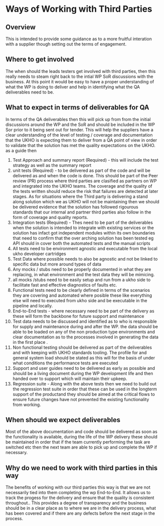 
# Ways of Working with Third Parties
## Overview
This is intended to provide some guidance as to a more fruitful interation with a supplier though setting out 
the terms of engagement.

## Where to get involved

The when should the leads testers get involved with third parties, then this really needs to steam right back to the intial WP SoR discussions with the business. At this point it would be easy to have a proper understanding of what the WP is doing to deliver and help in identifying what the QA deliverables need to be. 

## What to expect in terms of deliverables for QA

In terms of the QA deliverables then this will pick up from from the initial discussions around the WP and the SoR and should be included in the WP Sor prior to it being sent out for tender. This will help the suppliers have a clear understanding of the level of testing / coverage and documentation that the UKHO is expecting them to deliver from a QA point of view in order to validate that the solution has met the quality expectations on the UKHO.
as a guide then
1. Test Approach and summary report (Required) - this will include the test strategy as well as the summary report
2. unit tests (Required) - to be delivered as part of the code and will be delivered as and when the code is done. This should be part of the Peer review (PR) process where third parties are clasified as partners on WP and integrated into the UKHO teams. The coverage and the quality of the tests written should reduce the risk that failures are detected at later stages. As for situations where the Third party is delivering a stand along solution which we as UKHO will not be maintaining then we should be delivered evidence that the solution has followed rigourous standards that our internal and partner third parties also follow in the form of coverage and quality reports. 
3. Integration tests (Required) - Thes need to be part of the deliverables when the solution is intended to integrate with existing services or the solution has infact got independent modules within its own boundaries that need to confirm that the over arching solution has been tested  eg API should in cover both the automated tests and the manual scripts 
4. All tests need to be environment agnostic and executable from the local ukho developer cartridges
5. Test Data where possible needs to also be agnostic and not be linked to specific data but more around types of data
6. Any mocks / stubs need to be properly documented in what they are replacing, in what environment and the test data they will be mimicing.
7. all mocks /stubs need to be easily setup and run from a ukho side to facilitate fast and effective diagnostics of faults etc.
8. Functional tests need to be clearly defined in terms of the scenarios they are covering and automated where posible these like everything else will need to executed from ukho side and be executable in the pipeline and locally.
9. End-to-End tests - where necessary need to be part of the delivery as these will form the backbone for future support and maintenance
10. Test data needs to be discussed and identified as to who is responsible for supply and maintenance during and after the WP. the data should be able to be loaded on any of the non production type environments and clear documentation as to the processes involved in generating the data in the first place .
11. Non functional testing should be delivered as part of the deliverables and with keeping with UKHO standards tooling. The profile for and general system load should be stated as this will for the basis of under what conditions the performance tests are executed
12. Support and user guides need to be delivered as early as possible and should be a living document during the WP development life and then handed over to support which will maintain their upkeep.
13. Regression suite - Along with the above tests then we need to build out the regression test suite in order that these can be used in the longterm support of the productand they should be aimed at the critical flows to ensure future changes have not prevented the existing functionality from working. 

## When should we expect deliverables

Most of the above documentation and code should be delivered as soon as the functionality is available, during the life of the WP delivery these should be maintained in order that if the team currently performing the task are switched etc then the next team are able to pick up and complete the WP if necessary.

## Why do we need to work with third parties in this way

The benefits of working with our third parties this way is that we are not necessarily tied into them completing the wp End-to-End. 
It allows us to track the progess for the delivery and ensure that the quality is consistent throughout..
This provides a degree of transparency and the business should be in a clear place as to where we are in the delivery process, what has been covered and if there are any defects before the next stage in the process.
